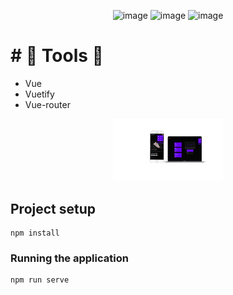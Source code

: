 <div align='center'>
 
 ![image](https://img.shields.io/badge/Vue.js-35495E?style=for-the-badge&logo=vue.js&logoColor=4FC08D)
 ![image](https://img.shields.io/badge/Sass-CC6699?style=for-the-badge&logo=sass&logoColor=white)
 ![image](https://img.shields.io/badge/JavaScript-F7DF1E?style=for-the-badge&logo=javascript&logoColor=black) 
 
 
 </div>

# # 👷 Tools 👷
 - Vue
 - Vuetify
 - Vue-router

<p align="center">
  <img alt="project" src="./projeto.png" width="35%">
</p>

## Project setup
```
npm install
```
###  Running the application
```
npm run serve
```
 
